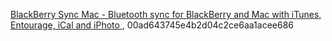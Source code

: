 [BlackBerry Sync Mac - Bluetooth sync for BlackBerry and Mac with iTunes, Entourage, iCal and iPhoto ](http://www.markspace.com/missingsync_blackberry.php), 00ad643745e4b2d04c2ce6aa1acee686  
